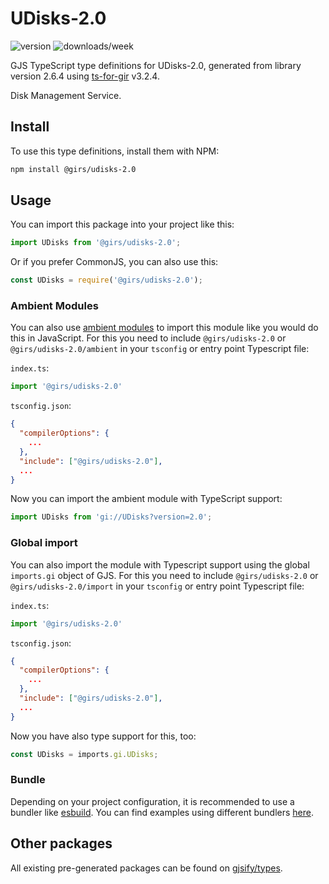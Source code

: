 
# UDisks-2.0

![version](https://img.shields.io/npm/v/@girs/udisks-2.0)
![downloads/week](https://img.shields.io/npm/dw/@girs/udisks-2.0)


GJS TypeScript type definitions for UDisks-2.0, generated from library version 2.6.4 using [ts-for-gir](https://github.com/gjsify/ts-for-gir) v3.2.4.

Disk Management Service.

## Install

To use this type definitions, install them with NPM:
```bash
npm install @girs/udisks-2.0
```

## Usage

You can import this package into your project like this:
```ts
import UDisks from '@girs/udisks-2.0';
```

Or if you prefer CommonJS, you can also use this:
```ts
const UDisks = require('@girs/udisks-2.0');
```

### Ambient Modules

You can also use [ambient modules](https://github.com/gjsify/ts-for-gir/tree/main/packages/cli#ambient-modules) to import this module like you would do this in JavaScript.
For this you need to include `@girs/udisks-2.0` or `@girs/udisks-2.0/ambient` in your `tsconfig` or entry point Typescript file:

`index.ts`:
```ts
import '@girs/udisks-2.0'
```

`tsconfig.json`:
```json
{
  "compilerOptions": {
    ...
  },
  "include": ["@girs/udisks-2.0"],
  ...
}
```

Now you can import the ambient module with TypeScript support: 

```ts
import UDisks from 'gi://UDisks?version=2.0';
```

### Global import

You can also import the module with Typescript support using the global `imports.gi` object of GJS.
For this you need to include `@girs/udisks-2.0` or `@girs/udisks-2.0/import` in your `tsconfig` or entry point Typescript file:

`index.ts`:
```ts
import '@girs/udisks-2.0'
```

`tsconfig.json`:
```json
{
  "compilerOptions": {
    ...
  },
  "include": ["@girs/udisks-2.0"],
  ...
}
```

Now you have also type support for this, too:

```ts
const UDisks = imports.gi.UDisks;
```

### Bundle

Depending on your project configuration, it is recommended to use a bundler like [esbuild](https://esbuild.github.io/). You can find examples using different bundlers [here](https://github.com/gjsify/ts-for-gir/tree/main/examples).

## Other packages

All existing pre-generated packages can be found on [gjsify/types](https://github.com/gjsify/types).


